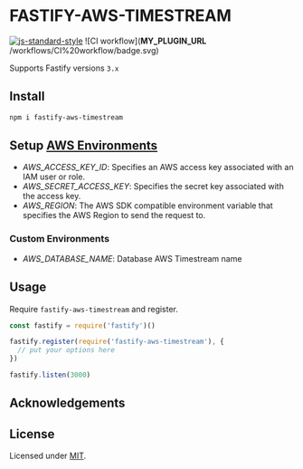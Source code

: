 # FASTIFY-AWS-TIMESTREAM

[![js-standard-style](https://img.shields.io/badge/code%20style-standard-brightgreen.svg?style=flat)](http://standardjs.com/)  ![CI workflow](__MY_PLUGIN_URL__
/workflows/CI%20workflow/badge.svg)

Supports Fastify versions `3.x`

## Install

```bash
npm i fastify-aws-timestream
```

## Setup [AWS Environments](https://docs.aws.amazon.com/cli/latest/userguide/cli-configure-envvars.html)

- *AWS_ACCESS_KEY_ID*: Specifies an AWS access key associated with an IAM user or role.
- *AWS_SECRET_ACCESS_KEY*: Specifies the secret key associated with the access key.
- *AWS_REGION*: The AWS SDK compatible environment variable that specifies the AWS Region to send the request to.

### Custom Environments

- *AWS_DATABASE_NAME*: Database AWS Timestream name

## Usage

Require `fastify-aws-timestream` and register.

```js
const fastify = require('fastify')()

fastify.register(require('fastify-aws-timestream'), {
  // put your options here
})

fastify.listen(3000)
```

## Acknowledgements

## License

Licensed under [MIT](./LICENSE).<br/> 
